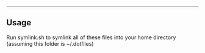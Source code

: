 -----
Usage
-----
Run symlink.sh to symlink all of these files into your home directory (assuming this folder is ~/.dotfiles)

